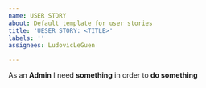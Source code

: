 ```yaml
---
name: USER STORY
about: Default template for user stories
title: 'UESER STORY: <TITLE>'
labels: ''
assignees: LudovicLeGuen

---
```


As an **Admin** I need **something** in order to **do something**

